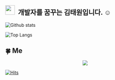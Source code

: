 ## <img src="https://raw.githubusercontent.com/iampavangandhi/iampavangandhi/master/gifs/Hi.gif" width="30px">  &nbsp;개발자를 꿈꾸는 김태원입니다. ☺️ 

![Github stats](https://github-readme-stats.vercel.app/api?username=kimtae9217&show_icons=true&include_all_commits=true&count_private=true")

![Top Langs](https://github-readme-stats.vercel.app/api/top-langs/?username=kimtae9217&layout=compact&hide=Visual%20Basic)


<h2>🍀 Me </h2>

<p align="center">
<!--   <a href="https://velog.io/@kimtae9217"><img src="https://img.shields.io/badge/Tech%20Blog-11B48A?style=flat&logo=Vimeo&logoColor=white"/></a>&nbsp
  <a href="https://www.instagram.com/taewon_is1/"><img src="https://img.shields.io/badge/Instagram-E4405F?style=flat&logo=Instagram&logoColor=white"/></a>&nbsp -->
  <a href="mailto:kimtae9217@gmail.com"><img src="https://img.shields.io/badge/kimtae9217@gmail.com-D14836?style=flat&logo=Gmail&logoColor=white"/></a>
</p>

[![Hits](https://hits.seeyoufarm.com/api/count/incr/badge.svg?url=https%3A%2F%2Fgithub.com%2Fkimtae9217&count_bg=%23FF8888&title_bg=%239BB1FF&icon=&icon_color=%23D99595&title=visit+&edge_flat=false)](https://hits.seeyoufarm.com)
